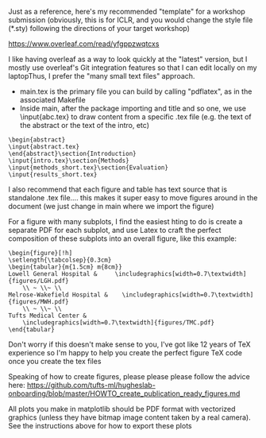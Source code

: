 Just as a reference, here's my recommended "template" for a workshop submission (obviously, this is for ICLR, and you would change the style file (*.sty) following the directions of your target workshop)

https://www.overleaf.com/read/yfgppzwqtcxs

I like having overleaf as a way to look quickly at the "latest" version, but I mostly use overleaf's Git integration features so that I can edit locally on my laptopThus, I prefer the "many small text files" approach.

* main.tex is the primary file you can build by calling "pdflatex", as in the associated Makefile
* Inside main, after the package importing and title and so one, we use \input{abc.tex} to draw content from a specific .tex file (e.g. the text of the abstract or the text of the intro, etc)

```
\begin{abstract}
\input{abstract.tex}
\end{abstract}\section{Introduction}
\input{intro.tex}\section{Methods}
\input{methods_short.tex}\section{Evaluation}
\input{results_short.tex}
```

I also recommend that each figure and table has text source that is standalone .tex file.... this makes it super easy to move figures around in the document (we just change in main where we import the figure)

For a figure with many subplots, I find the easiest hting to do is create a separate PDF for each subplot, and use Latex to craft the perfect composition of these subplots into an overall figure, like this example:

```
\begin{figure}[!h]
\setlength{\tabcolsep}{0.3cm}
\begin{tabular}{m{1.5cm} m{8cm}}
Lowell General Hospital &     \includegraphics[width=0.7\textwidth]{figures/LGH.pdf}
	\\ ~ \\~ \\ 
Melrose-Wakefield Hospital &    \includegraphics[width=0.7\textwidth]{figures/MWH.pdf}
	\\ ~ \\~ \\ 
Tufts Medical Center & 
    \includegraphics[width=0.7\textwidth]{figures/TMC.pdf}
\end{tabular}
```

Don't worry if this doesn't make sense to you, I've got like 12 years of TeX experience so I'm happy to help you create the perfect figure TeX code once you create the tex files

Speaking of how to create figures, please please please follow the advice here: https://github.com/tufts-ml/hugheslab-onboarding/blob/master/HOWTO_create_publication_ready_figures.md

All plots you make in matplotlib should be PDF format with vectorized graphics (unless they have bitmap image content taken by a real camera). See the instructions above for how to export these plots
